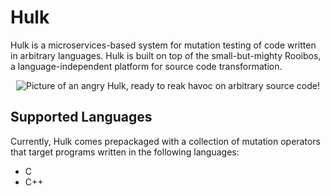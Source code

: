 # Hulk

Hulk is a microservices-based system for mutation testing of code written
in arbitrary languages. Hulk is built on top of the small-but-mighty Rooibos,
a language-independent platform for source code transformation.

<p align='center'>
  <img src="https://i.pinimg.com/736x/8f/ce/75/8fce757e4f00e516fe47fbf510f62db7--marvel-art-marvel-comics.jpg" alt="Picture of an angry Hulk, ready to reak havoc on arbitrary source code!" \>
</p>

## Supported Languages

Currently, Hulk comes prepackaged with a collection of mutation operators
that target programs written in the following languages:

* C
* C++

